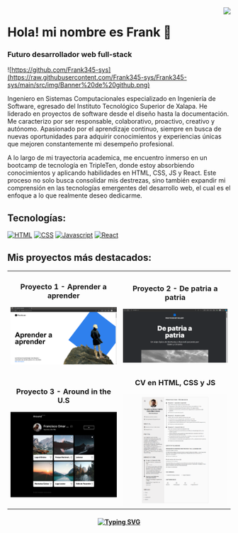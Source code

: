 <img align="right" src="https://api.visitorbadge.io/api/visitors?path=https%3A%2F%2Fgithub.com%2FFrank345-sys&countColor=%23263759" />

# Hola! mi nombre es Frank 👋
### Futuro desarrollador web full-stack

![https://github.com/Frank345-sys](https://raw.githubusercontent.com/Frank345-sys/Frank345-sys/main/src/img/Banner%20de%20github.png)

Ingeniero en Sistemas Computacionales especializado en Ingeniería de Software, egresado del Instituto Tecnológico Superior de Xalapa. He liderado en proyectos de software desde el diseño hasta la documentación. Me caracterizo por ser responsable, colaborativo, proactivo, creativo y autónomo. Apasionado por el aprendizaje continuo, siempre en busca de nuevas oportunidades para adquirir conocimientos y experiencias únicas que mejoren constantemente mi desempeño profesional.

A lo largo de mi trayectoria academica, me encuentro inmerso en un bootcamp de tecnología en TripleTen, donde estoy absorbiendo conocimientos y aplicando habilidades en HTML, CSS, JS y React. Este proceso no solo busca consolidar mis destrezas, sino también expandir mi comprensión en las tecnologías emergentes del desarrollo web, el cual es el enfoque a lo que realmente deseo dedicarme.

## Tecnologías:

[![HTML](https://img.shields.io/badge/HTML5-E34F26?style=for-the-badge&logo=html5&logoColor=white)]()
[![CSS](https://img.shields.io/badge/CSS3-1572B6?style=for-the-badge&logo=css3&logoColor=white)]()
[![Javascript](https://img.shields.io/badge/JavaScript-F7DF1E?style=for-the-badge&logo=javascript&logoColor=black)]()
[![React](https://img.shields.io/badge/React-20232A?style=for-the-badge&logo=react&logoColor=61DAFB)]()

## Mis proyectos más destacados:

<table style="width:100%">
<tr>
<td>
<h3 align="center" >Proyecto 1 - Aprender a aprender</h3>
<a href="https://frank345-sys.github.io/web_project_1_es/">
<img style="" src="https://raw.githubusercontent.com/Frank345-sys/Frank345-sys/main/src/img/preview_web.png">
</a>
</td>
<td>
<h3 align="center" >Proyecto 2 - De patria a patria</h3>
<a href="https://frank345-sys.github.io/web_project_3_esp/">
<img src="https://raw.githubusercontent.com/Frank345-sys/Frank345-sys/main/src/img/preview_web_2.png">
</a >
</td>
</tr>
<tr>
<td>
<h3 align="center">Proyecto 3 - Around in the U.S</h3>
<a href="https://frank345-sys.github.io/web_project_4_esp/">
<img src="https://raw.githubusercontent.com/Frank345-sys/Frank345-sys/main/src/img/preview_web_3.png">
</a>
</td>
<td>
<h3 align="center">CV en HTML, CSS y JS</h3>
<a href="https://frank345-sys.github.io/Mi-CV/">
<img src="https://raw.githubusercontent.com/Frank345-sys/Frank345-sys/main/src/img/preview_web_4.png">
</a>
</td>
</tr>
</table>


<h4 align="center">
  <a href="https://git.io/typing-svg"><img src="https://readme-typing-svg.demolab.com?font=serif&pause=1000&color=F7F7F7&center=true&random=false&width=472&lines=Gracias+por+pasarte+por+mi+perfil!+%3A);No+olvides+pasarte+por+mis+repositorios;Hasta+luego!%F0%9F%91%8B" alt="Typing SVG" /></a>
</h4>

<!-- -->

<!--
**Frank345-sys/Frank345-sys** is a ✨ _special_ ✨ repository because its `README.md` (this file) appears on your GitHub profile.

Here are some ideas to get you started:

- 🔭 I’m currently working on ...
- 🌱 I’m currently learning ...
- 👯 I’m looking to collaborate on ...
- 🤔 I’m looking for help with ...
- 💬 Ask me about ...
- 📫 How to reach me: ...
- 😄 Pronouns: ...
- ⚡ Fun fact: ...
-->
